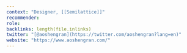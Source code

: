 ```yaml
---
context: "Designer, [[Semilattice]]"
recommender:
role:
backlinks: length(file.inlinks) 
twitter: "[@aoshengran](https://twitter.com/aoshengran?lang=en)"
website: "https://www.aoshengran.com/"
---
```


